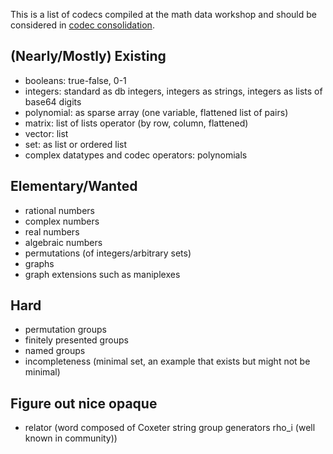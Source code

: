 This is a list of codecs compiled at the math data workshop and should be considered in [codec consolidation](https://github.com/MathHubInfo/mdh_django/issues/7).

## (Nearly/Mostly) Existing

* booleans: true-false, 0-1
* integers: standard as db integers, integers as strings, integers as lists of base64 digits
* polynomial: as sparse array (one variable, flattened list of pairs)
* matrix: list of lists operator (by row, column, flattened)
* vector: list
* set: as list or ordered list
* complex datatypes and codec operators: polynomials

## Elementary/Wanted

* rational numbers
* complex numbers
* real numbers
* algebraic numbers
* permutations (of integers/arbitrary sets)
* graphs
* graph extensions such as maniplexes

## Hard

* permutation groups
* finitely presented groups
* named groups
* incompleteness (minimal set, an example that exists but might not be minimal)

## Figure out nice opaque

* relator (word composed of Coxeter string group generators rho_i (well known in community))
